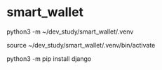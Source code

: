 # smart_wallet


python3 -m ~/dev_study/smart_wallet/.venv 

source ~/dev_study/smart_wallet/.venv/bin/activate

python3 -m pip install django


